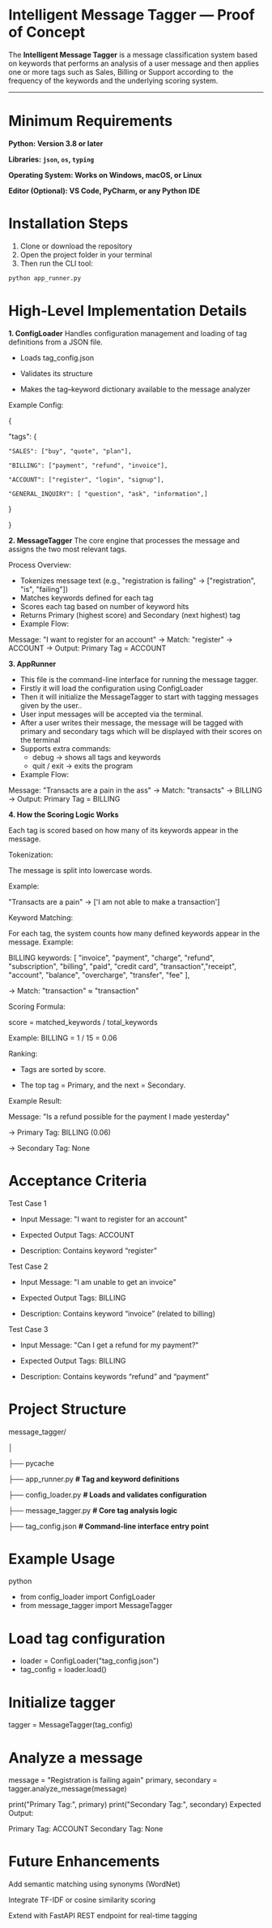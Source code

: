  # Intelligent Message Tagger — Proof of Concept

The **Intelligent Message Tagger** is a message classification system based on keywords that performs an analysis of a user message and then applies one or more tags such as Sales, Billing or Support according to the frequency of the keywords and the underlying scoring system. 

---

# Minimum Requirements
**Python:  Version 3.8 or later**

**Libraries: `json`, `os`, `typing`**

**Operating System: Works on Windows, macOS, or Linux**

**Editor (Optional):  VS Code, PyCharm, or any Python IDE**

# Installation Steps

1. Clone or download the repository
2. Open the project folder in your terminal
3. Then run the CLI tool:
```bash
python app_runner.py
```

# High-Level Implementation Details
**1. ConfigLoader**
Handles configuration management and loading of tag definitions from a JSON file.

- Loads tag_config.json

- Validates its structure

- Makes the tag–keyword dictionary available to the message analyzer

Example Config:

{

  "tags": {
  
    "SALES": ["buy", "quote", "plan"],
    
    "BILLING": ["payment", "refund", "invoice"],
    
    "ACCOUNT": ["register", "login", "signup"],

    "GENERAL_INQUIRY": [ "question", "ask", "information",]
    
  }
  
}

**2. MessageTagger**
The core engine that processes the message and assigns the two most relevant tags.

Process Overview:

- Tokenizes message text (e.g., "registration is failing" → ["registration", "is", "failing"])
- Matches keywords defined for each tag
- Scores each tag based on number of keyword hits
- Returns Primary (highest score) and Secondary (next highest) tag
- Example Flow:

Message: "I want to register for an account"
→ Match: "register" → ACCOUNT
→ Output: Primary Tag = ACCOUNT

**3. AppRunner**
- This file is the command-line interface for running the message tagger.
- Firstly it will load the configuration using ConfigLoader
- Then it will initialize the MessageTagger to start with tagging messages given by the user..
- User input messages will be accepted via the terminal.
- After a user writes their message, the message will be tagged with primary and secondary tags which will be displayed with their scores on the terminal
- Supports extra commands:
  - debug → shows all tags and keywords
  - quit / exit → exits the program
- Example Flow:

Message: "Transacts are a pain in the ass"
→ Match: "transacts" → BILLING
→ Output: Primary Tag = BILLING

**4. How the Scoring Logic Works**

Each tag is scored based on how many of its keywords appear in the message.

Tokenization:

The message is split into lowercase words.

Example:

"Transacts are a pain" → ['I am not able to make a transaction']

Keyword Matching:

For each tag, the system counts how many defined keywords appear in the message.
Example:

BILLING keywords: [ 
                 "invoice", "payment", "charge", "refund", 
                 "subscription", "billing", "paid", "credit card", 
                 "transaction","receipt", "account", "balance", 
                 "overcharge", "transfer", "fee"
              ],

→ Match: "transaction" ≈ "transaction"

Scoring Formula:

score = matched_keywords / total_keywords

Example: BILLING = 1 / 15 = 0.06

Ranking:

- Tags are sorted by score.
  
- The top tag = Primary, and the next = Secondary.

Example Result:

Message: "Is a refund possible for the payment I made yesterday"

→ Primary Tag: BILLING (0.06)

→ Secondary Tag: None
 
# Acceptance Criteria
Test Case 1
- Input Message: "I want to register for an account"

- Expected Output Tags: ACCOUNT

- Description: Contains keyword “register”

Test Case 2
- Input Message: "I am unable to get an invoice"

- Expected Output Tags: BILLING

- Description: Contains keyword “invoice” (related to billing)

Test Case 3
- Input Message: "Can I get a refund for my payment?"

- Expected Output Tags: BILLING

- Description: Contains keywords “refund” and “payment”


# Project Structure
message_tagger/

│

├── pycache            

├── app_runner.py            **# Tag and keyword definitions**

├── config_loader.py         **# Loads and validates configuration**

├── message_tagger.py        **# Core tag analysis logic**

├── tag_config.json          **# Command-line interface entry point**


# Example Usage
python
- from config_loader import ConfigLoader
- from message_tagger import MessageTagger

# Load tag configuration
- loader = ConfigLoader("tag_config.json")
- tag_config = loader.load()

# Initialize tagger
tagger = MessageTagger(tag_config)

# Analyze a message
message = "Registration is failing again"
primary, secondary = tagger.analyze_message(message)

print("Primary Tag:", primary)
print("Secondary Tag:", secondary)
Expected Output:

Primary Tag: ACCOUNT
Secondary Tag: None

# Future Enhancements
Add semantic matching using synonyms (WordNet)

Integrate TF-IDF or cosine similarity scoring

Extend with FastAPI REST endpoint for real-time tagging
